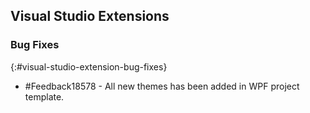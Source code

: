 ## Visual Studio Extensions

### Bug Fixes
{:#visual-studio-extension-bug-fixes}

* \#Feedback18578 - All new themes has been added in WPF project template.